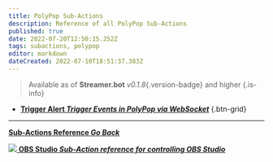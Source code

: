 ```yaml
---
title: PolyPop Sub-Actions
description: Reference of all PolyPop Sub-Actions
published: true
date: 2022-07-20T12:50:15.252Z
tags: subactions, polypop
editor: markdown
dateCreated: 2022-07-10T18:51:37.383Z
---
```


> Available as of **Streamer.bot** *v0.1.8*{.version-badge} and higher
{.is-info}

* [<i class="mdi mdi-variable-box text--polypop"></i>**Trigger Alert *Trigger Events in PolyPop via WebSocket***](/en/Sub-Actions/PolyPop/Trigger-Alert)
{.btn-grid}


---

<section class="btn-grid my-5">

  [<i class="mdi mdi-chevron-left"></i>**Sub-Actions Reference *Go Back***](/en/Sub-Actions)

  [<img src="https://streamer.bot/img/integrations/obs.svg"/> **OBS Studio *Sub-Action reference for controlling OBS Studio***](/en/Sub-Actions/OBS)

</section>